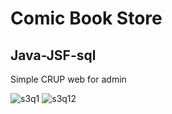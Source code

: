 # Comic Book Store
## Java-JSF-sql
Simple CRUP web for admin

![s3q1](https://github.com/user-attachments/assets/f63b88d5-ff6f-4a37-9bda-32179ecf5c66)
![s3q12](https://github.com/user-attachments/assets/6041a7a4-ba7e-46c1-a9fa-a36d7a339795)
